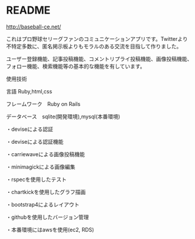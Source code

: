 # README

http://baseball-ce.net/

これはプロ野球セリーグファンのコミュニケーションアプリです。Twitterより不特定多数に、匿名掲示板よりもモラルのある交流を目指して作りました。

ユーザー登録機能、記事投稿機能、コメントリプライ投稿機能、画像投稿機能、フォロー機能、検索機能等の基本的な機能を有しています。

使用技術

言語 Ruby,html,css

フレームワーク　Ruby on Rails

データベース　sqlite(開発環境),mysql(本番環境)

・deviseによる認証

・deviseによる認証機能

・carriewaveによる画像投稿機能

・minimagickによる画像編集

・rspecを使用したテスト

・chartkickを使用したグラフ描画

・bootstrap4によるレイアウト

・githubを使用したバージョン管理

・本番環境にはawsを使用(ec2, RDS)
